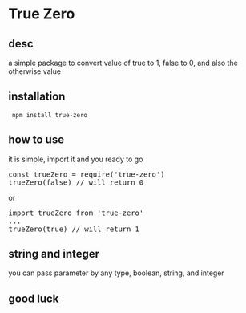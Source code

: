 # True Zero

## desc
a simple package to convert value of true to 1, false to 0, and also the otherwise value

## installation
``` npm install true-zero```

## how to use
it is simple, import it and you ready to go
<pre>const trueZero = require('true-zero') 
trueZero(false) // will return 0 
</pre>

or 

<pre>import trueZero from 'true-zero'
...
trueZero(true) // will return 1
</pre>

## string and integer
you can pass parameter by any type, boolean, string, and integer

## good luck
